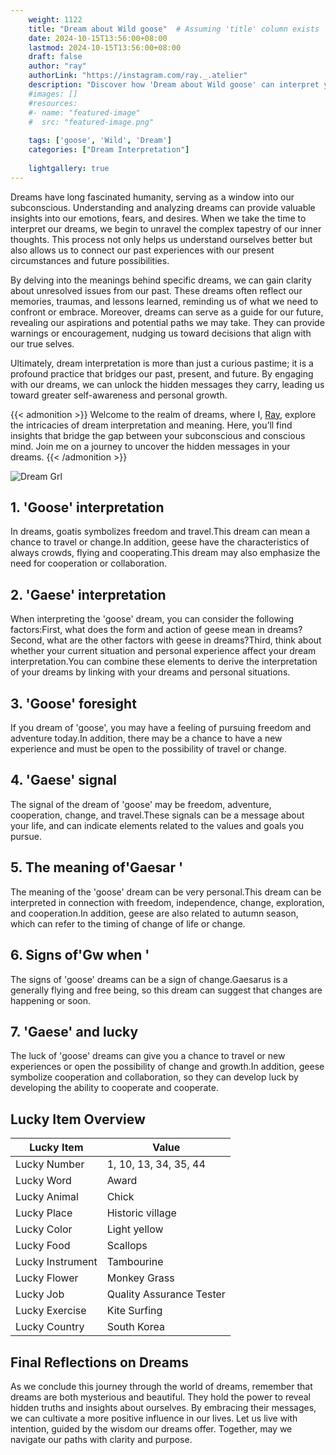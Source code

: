```yaml
---
    weight: 1122
    title: "Dream about Wild goose"  # Assuming 'title' column exists
    date: 2024-10-15T13:56:00+08:00
    lastmod: 2024-10-15T13:56:00+08:00
    draft: false
    author: "ray"
    authorLink: "https://instagram.com/ray._.atelier"
    description: "Discover how 'Dream about Wild goose' can interpret your future and uncover its significant meanings in your life."
    #images: []
    #resources:
    #- name: "featured-image"
    #  src: "featured-image.png"
    
    tags: ['goose', 'Wild', 'Dream']
    categories: ["Dream Interpretation"]
    
    lightgallery: true
---
```

    
Dreams have long fascinated humanity, serving as a window into our subconscious. Understanding and analyzing dreams can provide valuable insights into our emotions, fears, and desires. When we take the time to interpret our dreams, we begin to unravel the complex tapestry of our inner thoughts. This process not only helps us understand ourselves better but also allows us to connect our past experiences with our present circumstances and future possibilities.

By delving into the meanings behind specific dreams, we can gain clarity about unresolved issues from our past. These dreams often reflect our memories, traumas, and lessons learned, reminding us of what we need to confront or embrace. Moreover, dreams can serve as a guide for our future, revealing our aspirations and potential paths we may take. They can provide warnings or encouragement, nudging us toward decisions that align with our true selves.

Ultimately, dream interpretation is more than just a curious pastime; it is a profound practice that bridges our past, present, and future. By engaging with our dreams, we can unlock the hidden messages they carry, leading us toward greater self-awareness and personal growth.

{{< admonition >}}
Welcome to the realm of dreams, where I, [Ray](https://instagram.com/ray._.atelier), explore the intricacies of dream interpretation and meaning. Here, you’ll find insights that bridge the gap between your subconscious and conscious mind. Join me on a journey to uncover the hidden messages in your dreams.
{{< /admonition >}}

![Dream Grl](https://cdn.pixabay.com/photo/2017/11/02/03/35/gothic-2910057_1280.jpg "Dream Grl")

## 1. 'Goose' interpretation
In dreams, goatis symbolizes freedom and travel.This dream can mean a chance to travel or change.In addition, geese have the characteristics of always crowds, flying and cooperating.This dream may also emphasize the need for cooperation or collaboration.

## 2. 'Gaese' interpretation
When interpreting the 'goose' dream, you can consider the following factors:First, what does the form and action of geese mean in dreams?Second, what are the other factors with geese in dreams?Third, think about whether your current situation and personal experience affect your dream interpretation.You can combine these elements to derive the interpretation of your dreams by linking with your dreams and personal situations.

## 3. 'Goose' foresight
If you dream of 'goose', you may have a feeling of pursuing freedom and adventure today.In addition, there may be a chance to have a new experience and must be open to the possibility of travel or change.

## 4. 'Gaese' signal
The signal of the dream of 'goose' may be freedom, adventure, cooperation, change, and travel.These signals can be a message about your life, and can indicate elements related to the values and goals you pursue.

## 5. The meaning of'Gaesar '
The meaning of the 'goose' dream can be very personal.This dream can be interpreted in connection with freedom, independence, change, exploration, and cooperation.In addition, geese are also related to autumn season, which can refer to the timing of change of life or change.

## 6. Signs of'Gw when '
The signs of 'goose' dreams can be a sign of change.Gaesarus is a generally flying and free being, so this dream can suggest that changes are happening or soon.

## 7. 'Gaese' and lucky
The luck of 'goose' dreams can give you a chance to travel or new experiences or open the possibility of change and growth.In addition, geese symbolize cooperation and collaboration, so they can develop luck by developing the ability to cooperate and cooperate.

## Lucky Item Overview
| Lucky Item          | Value              |
|---------------|--------------------|
| Lucky Number        | 1, 10, 13, 34, 35, 44  |
| Lucky Word          | Award |
| Lucky Animal        | Chick |
| Lucky Place         | Historic village     |
| Lucky Color         | Light yellow     |
| Lucky Food          | Scallops      |
| Lucky Instrument    | Tambourine |
| Lucky Flower        | Monkey Grass    |
| Lucky Job           | Quality Assurance Tester       |
| Lucky Exercise      | Kite Surfing  |
| Lucky Country       | South Korea    |


##  Final Reflections on Dreams

As we conclude this journey through the world of dreams, remember that dreams are both mysterious and beautiful. They hold the power to reveal hidden truths and insights about ourselves. By embracing their messages, we can cultivate a more positive influence in our lives. Let us live with intention, guided by the wisdom our dreams offer. Together, may we navigate our paths with clarity and purpose.
